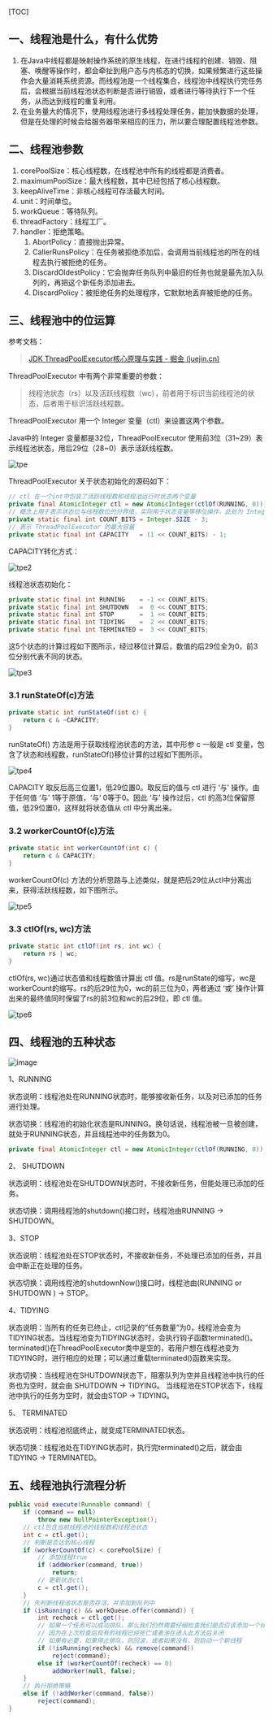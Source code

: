 [TOC]

## 一、线程池是什么，有什么优势

1. 在Java中线程都是映射操作系统的原生线程，在进行线程的创建、销毁、阻塞、唤醒等操作时，都会牵扯到用户态与内核态的切换，如果频繁进行这些操作会大量消耗系统资源。而线程池是一个线程集合，线程池中线程执行完任务后，会根据当前线程池状态判断是否进行销毁，或者进行等待执行下一个任务，从而达到线程的重复利用。
2. 在业务量大的情况下，使用线程池进行多线程处理任务，能加快数据的处理，但是在处理的时候会给服务器带来相应的压力，所以要合理配置线程池参数。

## 二、线程池参数

1. corePoolSize：核心线程数，在线程池中所有的线程都是消费者。
2. maximumPoolSize：最大线程数，其中已经包括了核心线程数。
3. keepAliveTime：非核心线程可存活最大时间。
4. unit：时间单位。
5. workQueue：等待队列。
6. threadFactory：线程工厂。
7. handler：拒绝策略。
   1. AbortPolicy：直接抛出异常。
   2. CallerRunsPolicy：在任务被拒绝添加后，会调用当前线程池的所在的线程去执行被拒绝的任务。
   3. DiscardOldestPolicy：它会抛弃任务队列中最旧的任务也就是最先加入队列的，再把这个新任务添加进去。
   4. DiscardPolicy：被拒绝任务的处理程序，它默默地丢弃被拒绝的任务。

## 三、线程池中的位运算

参考文档：

> [JDK ThreadPoolExecutor核心原理与实践 - 掘金 (juejin.cn)](https://juejin.cn/post/7044787917885014052#heading-8)

ThreadPoolExecutor 中有两个非常重要的参数：

> 线程池状态（rs）以及活跃线程数（wc），前者用于标识当前线程池的状态，后者用于标识活跃线程数。

ThreadPoolExecutor 用一个 Integer 变量（ctl）来设置这两个参数。

Java中的 Integer 变量都是32位，ThreadPoolExecutor 使用前3位（31~29）表示线程池状态，用后29位（28~0）表示活跃线程数。

![tpe](D:\notes\Java笔记\资源\tpe.jpg)

ThreadPoolExecutor 关于状态初始化的源码如下：

```java
// ctl 在一个int中包装了活跃线程数和线程池运行时状态两个变量
private final AtomicInteger ctl = new AtomicInteger(ctlOf(RUNNING, 0));
// 概念上用于表示状态位与线程数位的分界值，实际用于状态变量等移位操作，此处为 Integer.sixze-3=32-3=29
private static final int COUNT_BITS = Integer.SIZE - 3;
// 表示 ThreadPoolExecutor 的最大容量
private static final int CAPACITY   = (1 << COUNT_BITS) - 1;
```

CAPACITY转化方式：

![tpe2](D:\notes\Java笔记\资源\tpe2.jpg)

线程池状态初始化：

```java
private static final int RUNNING    = -1 << COUNT_BITS;
private static final int SHUTDOWN   =  0 << COUNT_BITS;
private static final int STOP       =  1 << COUNT_BITS;
private static final int TIDYING    =  2 << COUNT_BITS;
private static final int TERMINATED =  3 << COUNT_BITS;
```

这5个状态的计算过程如下图所示，经过移位计算后，数值的后29位全为0，前3位分别代表不同的状态。

![tpe3](D:\notes\Java笔记\资源\tpe3.jpg)

### 3.1 runStateOf(c)方法

```java
private static int runStateOf(int c) {
    return c & ~CAPACITY;
}
```

runStateOf() 方法是用于获取线程池状态的方法，其中形参 c 一般是 ctl 变量，包含了状态和线程数，runStateOf()移位计算的过程如下图所示。

![tpe4](D:\notes\Java笔记\资源\tpe4.jpg)

CAPACITY 取反后高三位置1，低29位置0。取反后的值与 ctl 进行 ‘与’ 操作。由于任何值 ‘与’ 1等于原值，‘与’ 0等于0。因此 ‘与’ 操作过后，ctl 的高3位保留原值，低29位置0，这样就将状态值从 ctl 中分离出来。

### 3.2 workerCountOf(c)方法

```java
private static int workerCountOf(int c) {
    return c & CAPACITY;
}
```

workerCountOf(c) 方法的分析思路与上述类似，就是把后29位从ctl中分离出来，获得活跃线程数，如下图所示。

![tpe5](D:\notes\Java笔记\资源\tpe5.jpg)

### 3.3 ctlOf(rs, wc)方法

```java
private static int ctlOf(int rs, int wc) {
    return rs | wc;
}
```

ctlOf(rs, wc)通过状态值和线程数值计算出 ctl 值。rs是runState的缩写，wc是workerCount的缩写。rs的后29位为0，wc的前三位为0，两者通过 ‘或’ 操作计算出来的最终值同时保留了rs的前3位和wc的后29位，即 ctl 值。

![tpe6](D:\notes\Java笔记\资源\tpe6.jpg)



## 四、线程池的五种状态

![image](http://images.cnitblog.com/blog/497634/201401/08000847-0a9caed4d6914485b2f56048c668251a.jpg)

1、RUNNING

状态说明：线程池处在RUNNING状态时，能够接收新任务，以及对已添加的任务进行处理。

状态切换：线程池的初始化状态是RUNNING。换句话说，线程池被一旦被创建，就处于RUNNING状态，并且线程池中的任务数为0。

```java
private final AtomicInteger ctl = new AtomicInteger(ctlOf(RUNNING, 0));
```

2、 SHUTDOWN

状态说明：线程池处在SHUTDOWN状态时，不接收新任务，但能处理已添加的任务。 

状态切换：调用线程池的shutdown()接口时，线程池由RUNNING -> SHUTDOWN。

3、STOP

状态说明：线程池处在STOP状态时，不接收新任务，不处理已添加的任务，并且会中断正在处理的任务。 

状态切换：调用线程池的shutdownNow()接口时，线程池由(RUNNING or SHUTDOWN ) -> STOP。

4、TIDYING

状态说明：当所有的任务已终止，ctl记录的”任务数量”为0，线程池会变为TIDYING状态。当线程池变为TIDYING状态时，会执行钩子函数terminated()。terminated()在ThreadPoolExecutor类中是空的，若用户想在线程池变为TIDYING时，进行相应的处理；可以通过重载terminated()函数来实现。 

状态切换：当线程池在SHUTDOWN状态下，阻塞队列为空并且线程池中执行的任务也为空时，就会由 SHUTDOWN -> TIDYING。 当线程池在STOP状态下，线程池中执行的任务为空时，就会由STOP -> TIDYING。

5、 TERMINATED

状态说明：线程池彻底终止，就变成TERMINATED状态。

状态切换：线程池处在TIDYING状态时，执行完terminated()之后，就会由 TIDYING -> TERMINATED。

## 五、线程池执行流程分析



```java
public void execute(Runnable command) {
    if (command == null)
        throw new NullPointerException();
    // ctl包含当前线程池的线程数和线程池状态
    int c = ctl.get();
    // 判断是否达到核心线程
    if (workerCountOf(c) < corePoolSize) {
        // 添加线程true
        if (addWorker(command, true))
            return;
        // 更新状态ctl
        c = ctl.get();
    }
    // 先判断线程池状态是否存活，并添加到队列中
    if (isRunning(c) && workQueue.offer(command)) {
        int recheck = ctl.get();
        // 如果一个任务可以成功排队，那么我们仍然需要仔细检查我们是否应该添加一个线程
        // 因为在上次检查后现有的线程已经死亡或者池在进入此方法后关闭
        // 如果有必要，如果停止排队，则回滚，或者如果没有，则启动一个新线程
        if (!isRunning(recheck) && remove(command))
            reject(command);
        else if (workerCountOf(recheck) == 0)
            addWorker(null, false);
    }
    // 执行拒绝策略
    else if (!addWorker(command, false))
        reject(command);
}
```



















